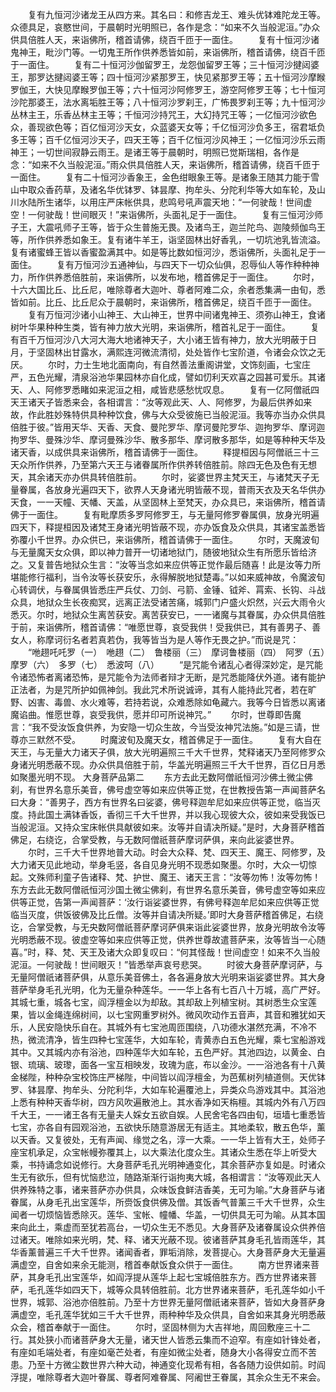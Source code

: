 <!-- { "loadSidebar": true } -->
　　复有九恒河沙诸龙王从四方来。其名曰：和修吉龙王、难头优钵难陀龙王等。众德具足，哀愍世间，于晨朝时光明照已，各作是念：“如来不久当般泥洹。”办众供具倍胜人天，来诣佛所，稽首请佛，绕百千匝于一面住。
　　复有十恒河沙诸鬼神王，毗沙门等。一切鬼王所作供养悉皆如前，来诣佛所，稽首请佛，绕百千匝于一面住。
　　复有二十恒河沙伽留罗王，龙怨伽留罗王等；三十恒河沙揵闼婆王，那罗达揵闼婆王等；四十恒河沙紧那罗王，快见紧那罗王等；五十恒河沙摩睺罗伽王，大快见摩睺罗伽王等；六十恒河沙阿修罗王，游空阿修罗王等；七十恒河沙陀那婆王，法水离垢胜王等；八十恒河沙罗刹王，广怖畏罗刹王等；九十恒河沙丛林主王，乐香丛林主王等；千恒河沙持咒王，大幻持咒王等；一亿恒河沙欲色众，善现欲色等；百亿恒河沙天女，众蓝婆天女等；千亿恒河沙负多王，宿君坻负多王等；百千亿恒河沙天子，四天王等；百千亿恒河沙风神王；一亿恒河沙乐云雨神王；一切世间寂静云雨王。是诸王等于晨朝时，明照已觉斯瑞相，各作是念：“如来不久当般泥洹。”雨众供具倍胜人天，来诣佛所，稽首请佛，绕百千匝于一面住。
　　复有二十恒河沙香象王，金色绀眼象王等。是诸象王随其力能于雪山中取众香药草，及诸名华优钵罗、钵昙摩、拘牟头、分陀利华等大如车轮，及山川水陆所生诸华，以用庄严床帐供具，悲鸣号吼声震天地：“一何驶哉！世间虚空！一何驶哉！世间眼灭！”来诣佛所，头面礼足于一面住。
　　复有三恒河沙师子王，大震吼师子王等，皆于众生普施无畏。及诸鸟王，迦兰陀鸟、迦陵频伽鸟王等，所作供养悉如象王。复有诸牛羊王，诣坚固林出好香乳，一切坑池乳皆流溢。复有诸蜜蜂王皆以香蜜盈满其中。如是等比数如恒河沙，悉诣佛所，头面礼足于一面住。
　　复有万恒河沙五通神仙，与四天下一切众仙俱，忍辱仙人等作种种神力，所作供养悉倍胜前，来诣佛所，以发布地，稽首佛足于一面住。
　　尔时，十六大国比丘、比丘尼，唯除尊者大迦叶、尊者阿难二众，余者悉集满一由旬，悉皆如前。比丘、比丘尼众于晨朝时，来诣佛所，稽首佛足，绕百千匝于一面住。
　　复有万恒河沙诸小山神王、大山神王，世界中间诸鬼神王、须弥山神王，食诸树叶华果种种生类，皆有神力放大光明，来诣佛所，稽首礼足于一面住。
　　复有百千万恒河沙八大河大海大地诸神天子，大小诸王皆有神力，放大光明蔽于日月，于坚固林出甘露水，满熙连河微流清彻，处处皆作七宝阶道，令诸会众饮之无厌。
　　尔时，力士生地北面南向，有自然善法重阁讲堂，文饰刻画，七宝庄严，五色光耀，清泉浴池华果园林亦自化成，譬如忉利天欢喜之园甚可爱乐。其诸天、人、阿修罗悉睹如来泥洹之相，咸皆悲感愁忧叹息。
　　复有一亿阿僧祇四天王诸天子皆悉来会，各相谓言：“汝等观此天、人、阿修罗，为最后供养如来故，作此胜妙殊特供具种种饮食，佛与大众受彼施已当般泥洹。我等亦当办众供具倍胜于彼。”皆用天华、天香、天食、曼陀罗华、摩诃曼陀罗华、迦拘罗华、摩诃迦拘罗华、曼殊沙华、摩诃曼殊沙华、散多那华、摩诃散多那华，如是等种种天华及诸天香，以成供具来诣佛所，稽首请佛于一面住。
　　释提桓因与阿僧祇三十三天众所作供养，乃至第六天王与诸眷属所作供养转倍胜前。除四无色及色有无想天，其余诸天亦办供具转倍胜前。
　　尔时，娑婆世界主梵天王，与诸梵天子无量眷属，各放身光遍四天下，欲界人天身诸光明皆蔽不现，普雨天衣及天名华供办天食，一一天幢、天幡、天盖，从坚固林上至梵天，办众具已，来诣佛所，稽首请佛于一面住。
　　复有毗摩质多罗阿修罗王，与无量阿修罗眷属俱，放身光明遍四天下，释提桓因及诸梵王身诸光明皆蔽不现，亦办饭食及众供具，其诸宝盖悉皆弥覆小千世界。办众供已，来诣佛所，稽首请佛于一面住。
　　尔时，天魔波旬与无量魔天女众俱，即以神力普开一切诸地狱门，随彼地狱众生有所愿乐皆给济之。又复普告地狱众生言：“汝等当念如来应供等正觉作最后随喜！此是汝等力所堪能修行福利，当令汝等长获安乐，永得解脱地狱楚毒。”以如来威神故，令魔波旬心转调伏，与眷属俱皆悉庄严兵仗、刀剑、弓箭、金锤、钺斧、罥索、长钩、斗战众具，地狱众生长夜痴冥，远离正法受诸苦痛，城郭门户盛火炽然，兴云大雨令火悉灭。尔时，地狱众生离苦获安。离苦获安已，一一诸魔与其眷属，办众供具倍胜于前，来诣佛所，稽首请佛：“唯愿世尊，哀受我供！受我供已，其有善男子、善女人，称摩诃衍名者若真若伪，我等皆当为是人等作无畏之护。”而说是咒：
　　“咃趐吒吒罗（一）　咃趐（二）　鲁楼丽（三）　摩诃鲁楼丽（四）　阿罗（五）　摩罗（六）　多罗（七）　悉波呵（八）
　　“是咒能令诸乱心者得深妙定，是咒能令诸恐怖者离诸恐怖，是咒能令为法师者辩才无断，是咒悉能降伏外道。诸有能护正法者，为是咒所护如佩神剑。我此咒术所说诚谛，其有人能持此咒者，若在旷野、凶害、毒兽、水火难等，若持若说，众难悉除如龟藏六。我等今日皆悉以离诸魔谄曲。惟愿世尊，哀受我供，愿并印可所说神咒。”
　　尔时，世尊即告魔言：“我不受汝饭食供养，为安隐一切众生故，今当受汝神咒法施。”如是三请，世尊亦三默然不受。
　　时魔波旬及魔天女，稽首佛足于一面住。
　　复有大自在天王，与无量大力诸天子俱，放大光明遍照三千大千世界，梵释诸天乃至阿修罗众身诸光明悉蔽不现。办众供具倍胜于前，华盖光明遍照三千大千世界，百亿日月悉如聚墨光明不现。
大身菩萨品第二
　　东方去此无数阿僧祇恒河沙佛土微尘佛刹，有世界名意乐美音，佛号虚空等如来应供等正觉，在世教授告第一声闻菩萨名曰大身：“善男子，西方有世界名曰娑婆，佛号释迦牟尼如来应供等正觉，临当灭度。持此国土满钵香饭，香彻三千大千世界，并以我心现彼大众，彼如来受我饭已当般泥洹。又持众宝床帐供具献彼如来。汝等并自请决所疑。”是时，大身菩萨稽首佛足，右绕讫，合掌受教，与无数阿僧祇菩萨摩诃萨俱，来向此娑婆世界。
　　尔时，三千大千世界地普大动。时会大众释、梵、四天王、魔王、阿修罗，及大力诸天见此地动，举身毛竖，各自见身光明不现悉如聚墨。尔时，大众一切惊起。文殊师利童子告诸释、梵、护世、魔王、诸天王言：“汝等勿怖！汝等勿怖！东方去此无数阿僧祇恒河沙国土微尘佛刹，有世界名意乐美音，佛号虚空等如来应供等正觉，告第一声闻菩萨：‘汝行诣娑婆世界，有佛号释迦牟尼如来应供等正觉临当灭度，供饭彼佛及比丘僧。汝等并自请决所疑。’即时大身菩萨稽首佛足，右绕讫，合掌受教，与无央数阿僧祇菩萨摩诃萨俱来诣此娑婆世界，放身光明故令汝等光明悉蔽不现。彼虚空等如来应供等正觉，供养世尊故遣菩萨来，汝等皆当一心随喜。”时，释、梵、天王及诸大众即复叹曰：“何其怪哉！世间虚空！如来不久当般泥洹。一何驶哉！世间眼灭！”皆悉举声哀号悲哭。
　　时彼大身菩萨摩诃萨，与无量阿僧祇诸菩萨俱，从意乐美音佛土，各各遍身放大光明来诣娑婆世界。其大身菩萨举身毛孔光明，化为无量杂种莲华。一一华上各有七百八十万城，高广严好。其城七重，城各七宝，阎浮檀金以为却敌。其却敌上列植宝树。其树悉生众宝莲果，皆以金绳连绵树间，以七宝网重罗树外。微风吹动作五音声，其音和雅犹如天乐，人民安隐快乐自在。其城外有七宝池周匝围绕，八功德水湛然充满，不冷不热，微流清净，皆生四种七宝莲华，大如车轮，青黄赤白五色光耀，乘七宝船游戏其中。又其城内亦有浴池，四种莲华大如车轮，五色严好。其池四边，以黄金、白银、琉璃、玻瓈，面各一宝互相映发，玫瑰为底，布以金沙。一一浴池各有十八黄金梯陛，种种杂宝校饰庄严梯陛，中间皆以阎浮檀金，为芭蕉树列植道侧。天优钵罗、钵昙摩、拘牟头、分陀利华，大如车轮遍覆池上，异类众鸟游戏其中。其浴池上悉有种种天香华树，四方风吹遍散池上。其水香净如天栴檀。其城内外有八万四千大王，一一诸王各有无量夫人婇女五欲自娱。人民舍宅各四由旬，垣墙七重悉皆七宝，亦各自有园观浴池，五欲快乐随意游居无有适主。其地柔软，散五色华，薰以天香。又复彼处，无有声闻、缘觉之名，淳一大乘。一一华上皆有大王，处师子座宝机承足，众宝帐幔弥覆其上，以大乘法化度众生。其诸众生悉在华上听受大乘，书持诵念如说修行。大身菩萨毛孔光明神通变化，其余菩萨亦复如是。时诸众生无有欲乐，但有忧恼悲泣，随路渐渐行诣拘夷大城，各相谓言：“汝等观此天人供养殊特之事，诸来菩萨亦办供具，众味饭食鲜洁香美，无可为喻。”大身菩萨与诸眷属，从身毛孔出宝莲华，所赍饭食供佛及僧。其饭香气普薰三千大千世界，众生闻者一切烦恼皆悉除灭。莲华、宝帐、幢幡、华盖，一切供具无可为喻。从其本国来向此土，乘虚而至犹若高台，一切众生无不悉见。大身菩萨及诸眷属设众供养倍过诸天。唯除如来光明，梵、释、诸天光蔽不现。彼诸菩萨其身毛孔皆雨莲华，其华香薰普遍三千大千世界。诸闻香者，罪垢消除，发菩提心。大身菩萨身大无量遍满虚空，自舍如来余无能测，稽首奉献饭食众供于一面住。
　　南方世界诸来菩萨，其身毛孔出宝莲华，如阎浮提从莲华上起七宝城倍胜东方。西方世界诸来菩萨，毛孔莲华如四天下，城等众具转倍胜前。北方世界诸来菩萨，毛孔莲华如小千世界，城郭、浴池亦倍胜前。乃至十方世界无量阿僧祇诸来菩萨，皆如大身菩萨身满虚空，毛孔莲华犹如三千大千世界，雨种种华及众供具，自舍如来其身光明悉蔽众会，稽首奉献于一面住。
　　尔时，坚固林侧为大吉祥地，周回敷座三十二行。其处狭小而诸菩萨身大无量，诸天世人皆悉云集而不迫窄。有座如针锋处者，有座如毛端处者，有座如毫芒处者，有座如微尘处者，随身大小各得安立而不苦患。乃至十方微尘数世界六种大动，神通变化现希有相，各各随力设供如前。时阎浮提，唯除尊者大迦叶眷属、尊者阿难眷属、阿阇世王眷属，其余众生无不来会。
